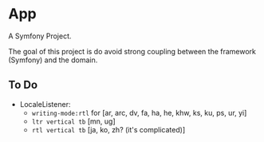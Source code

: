 # App

A Symfony Project.

The goal of this project is do avoid strong coupling between
the framework (Symfony) and the domain. 


## To Do

- LocaleListener:
	- `writing-mode:rtl` for [ar, arc, dv, fa, ha, he, khw, ks, ku, ps, ur, yi]
	- `ltr vertical tb` [mn, ug]
	- `rtl vertical tb` [ja, ko, zh? (it's complicated)]
